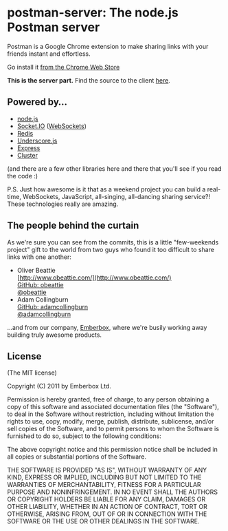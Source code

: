 postman-server: The node.js Postman server
==========================================

Postman is a Google Chrome extension to make sharing links with your friends
instant and effortless.

Go install it [from the Chrome Web Store](https://chrome.google.com/webstore/detail/ceebmhkhkjlbcehplmobnnhbibghnenj)

**This is the server part.** Find the source to the client [here](https://github.com/obeattie/postman-client).

Powered by…
-----------

* [node.js](http://nodejs.org/)
* [Socket.IO](http://socket.io/) ([WebSockets](http://websocket.org/))
* [Redis](http://redis.io/)
* [Underscore.js](http://documentcloud.github.com/underscore/)
* [Express](http://expressjs.com/)
* [Cluster](http://learnboost.github.com/cluster/)

(and there are a few other libraries here and there that you'll see if you read
the code :)

P.S. Just how awesome is it that as a weekend project you can build a real-time,
WebSockets, JavaScript, all-singing, all-dancing sharing service?! These
technologies really are amazing.

The people behind the curtain
-----------------------------

As we're sure you can see from the commits, this is a little "few-weekends
project" gift to the world from two guys who found it too difficult to share
links with one another:

*   Oliver Beattie<br />
    [http://www.obeattie.com/](http://www.obeattie.com/)<br />
    [GitHub: obeattie](https://github.com/obeattie)<br />
    [@obeattie](http://twitter.com/obeattie)
*   Adam Collingburn<br />
    [GitHub: adamcollingburn](https://github.com/adamcollingburn)<br />
    [@adamcollingburn](http://twitter.com/adamcollingburn)

…and from our company, [Emberbox](http://www.emberb0x.com/), where we're busily
working away building truly awesome products.

License
-------
(The MIT license)

Copyright (C) 2011 by Emberbox Ltd.

Permission is hereby granted, free of charge, to any person obtaining a copy
of this software and associated documentation files (the "Software"), to deal
in the Software without restriction, including without limitation the rights
to use, copy, modify, merge, publish, distribute, sublicense, and/or sell
copies of the Software, and to permit persons to whom the Software is
furnished to do so, subject to the following conditions:

The above copyright notice and this permission notice shall be included in
all copies or substantial portions of the Software.

THE SOFTWARE IS PROVIDED "AS IS", WITHOUT WARRANTY OF ANY KIND, EXPRESS OR
IMPLIED, INCLUDING BUT NOT LIMITED TO THE WARRANTIES OF MERCHANTABILITY,
FITNESS FOR A PARTICULAR PURPOSE AND NONINFRINGEMENT. IN NO EVENT SHALL THE
AUTHORS OR COPYRIGHT HOLDERS BE LIABLE FOR ANY CLAIM, DAMAGES OR OTHER
LIABILITY, WHETHER IN AN ACTION OF CONTRACT, TORT OR OTHERWISE, ARISING FROM,
OUT OF OR IN CONNECTION WITH THE SOFTWARE OR THE USE OR OTHER DEALINGS IN
THE SOFTWARE.

